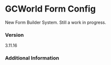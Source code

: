 # GCWorld Form Config

New Form Builder System.  Still a work in progress.




### Version
3.11.16

### Additional Information
